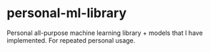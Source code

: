 # personal-ml-library
Personal all-purpose machine learning library + models that I have implemented. For repeated personal usage.
